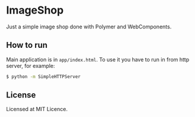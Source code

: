 ImageShop
================================================

Just a simple image shop done with Polymer and WebComponents.

## How to run

Main application is in `app/index.html`. To use it you have to run in from http server, for example:

```bash
$ python -m SimpleHTTPServer
```

## License

Licensed at MIT Licence.

